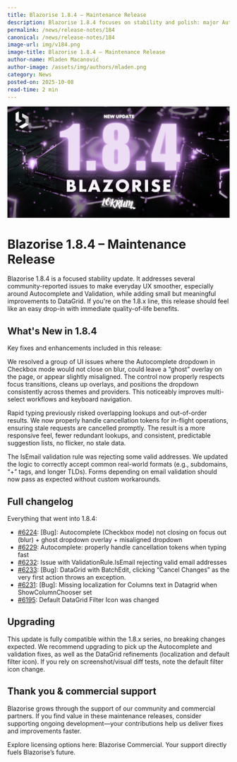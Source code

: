 ```yaml
---
title: Blazorise 1.8.4 – Maintenance Release
description: Blazorise 1.8.4 focuses on stability and polish: major Autocomplete fixes (checkbox blur, overlay, alignment), improved cancellation-token handling for fast typing, a corrected IsEmail validation rule, plus DataGrid localization and Batch Edit fixes.
permalink: /news/release-notes/184
canonical: /news/release-notes/184
image-url: img/v184.png
image-title: Blazorise 1.8.4 – Maintenance Release
author-name: Mladen Macanović
author-image: /assets/img/authors/mladen.png
category: News
posted-on: 2025-10-08
read-time: 2 min
---
```


![Blazorise 1.8.4 – Maintenance Release](img/v184.png)

# Blazorise 1.8.4 – Maintenance Release

Blazorise 1.8.4 is a focused stability update. It addresses several community-reported issues to make everyday UX smoother, especially around Autocomplete and Validation, while adding small but meaningful improvements to DataGrid. If you're on the 1.8.x line, this release should feel like an easy drop-in with immediate quality-of-life benefits.

## What's New in 1.8.4

Key fixes and enhancements included in this release:

We resolved a group of UI issues where the Autocomplete dropdown in Checkbox mode would not close on blur, could leave a “ghost” overlay on the page, or appear slightly misaligned. The control now properly respects focus transitions, cleans up overlays, and positions the dropdown consistently across themes and providers. This noticeably improves multi-select workflows and keyboard navigation.

Rapid typing previously risked overlapping lookups and out-of-order results. We now properly handle cancellation tokens for in-flight operations, ensuring stale requests are cancelled promptly. The result is a more responsive feel, fewer redundant lookups, and consistent, predictable suggestion lists, no flicker, no stale data.

The IsEmail validation rule was rejecting some valid addresses. We updated the logic to correctly accept common real-world formats (e.g., subdomains, “+” tags, and longer TLDs). Forms depending on email validation should now pass as expected without custom workarounds.

## Full changelog

Everything that went into 1.8.4:

- [#6224](https://github.com/Megabit/Blazorise/issues/6224): [Bug]: Autocomplete (Checkbox mode) not closing on focus out (blur) + ghost dropdown overlay + misaligned dropdown
- [#6229](https://github.com/Megabit/Blazorise/pull/6229): Autocomplete: properly handle cancellation tokens when typing fast
- [#6232](https://github.com/Megabit/Blazorise/issues/6232): Issue with ValidationRule.IsEmail rejecting valid email addresses
- [#6233](https://github.com/Megabit/Blazorise/issues/6233): [Bug]: DataGrid with BatchEdit, clicking “Cancel Changes” as the very first action throws an exception.
- [#6231](https://github.com/Megabit/Blazorise/issues/6231): [Bug]: Missing localization for Columns text in Datagrid when ShowColumnChooser set
- [#6195](https://github.com/Megabit/Blazorise/issues/6195): Default DataGrid Filter Icon was changed

## Upgrading

This update is fully compatible within the 1.8.x series, no breaking changes expected. We recommend upgrading to pick up the Autocomplete and validation fixes, as well as the DataGrid refinements (localization and default filter icon). If you rely on screenshot/visual diff tests, note the default filter icon change.

## Thank you & commercial support

Blazorise grows through the support of our community and commercial partners. If you find value in these maintenance releases, consider supporting ongoing development—your contributions help us deliver fixes and improvements faster.

Explore licensing options here: Blazorise Commercial. Your support directly fuels Blazorise’s future.

